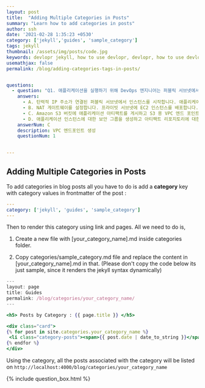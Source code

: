 ```yaml
---
layout: post
title:  "Adding Multiple Categories in Posts"
summary: "Learn how to add categories in posts"
author: ssh
date: '2021-02-28 1:35:23 +0530'
category: ['jekyll','guides', 'sample_category']
tags: jekyll
thumbnail: /assets/img/posts/code.jpg
keywords: devlopr jekyll, how to use devlopr, devlopr, how to use devlopr-jekyll, devlopr-jekyll tutorial,best jekyll themes, multi categories and tags
usemathjax: false
permalink: /blog/adding-categories-tags-in-posts/


questions:
  - question: "Q1. 애플리케이션을 실행하기 위해 DevOps 엔지니어는 퍼블릭 서브넷에서 퍼블릭 IP 주소로 Amazon EC2 인스턴스를 시작합니다. 사용자 데이터 스크립트는 애플리케이션 아티팩트를 가져와 시작시 인스턴스에 설치합니다. 이제 애플리케이션의 보안 분류를 변경하려면 인스턴스가 인터넷에 액세스하지 않고 실행되어야합니다. 인스턴스가 성공적으로 시작되고 정상으로 표시되지만 애플리케이션이 설치되지 않은 것 같습니다. 다음 중 새 규칙을 준수하면서 애플리케이션을 성공적으로 설치해야하는 것은 무엇입니까?"
    answers:
      - A. 탄력적 IP 주소가 연결된 퍼블릭 서브넷에서 인스턴스를 시작합니다. 애플리케이션이 설치되고 실행되면 나중에 스크립트를 실행하여 탄력적 IP 주소 연결을 해제합니다.
      - B. NAT 게이트웨이를 설정합니다. 프라이빗 서브넷에 EC2 인스턴스를 배포합니다. NAT 게이트웨이를 기본 경로로 사용하도록 프라이빗 서브넷의 라우팅 테이블을 업데이트합니다.
      - C. Amazon S3 버킷에 애플리케이션 아티팩트를 게시하고 S3 용 VPC 엔드 포인트를 생성합니다. S3 버킷에서 애플리케이션 아티팩트를 읽을 수 있도록 EC2 인스턴스에 IAM 인스턴스 프로파일을 할당합니다.
      - D. 애플리케이션 인스턴스에 대한 보안 그룹을 생성하고 아티팩트 리포지토리에 대한 아웃 바운드 트래픽 만 허용 목록에 추가합니다. 설치가 완료되면 보안 그룹 규칙을 제거합니다.
    answerNum: C
    description: VPC 엔드포인트 생성
    questionNum: 1
    

---
```


## Adding Multiple Categories in Posts

To add categories in blog posts all you have to do is add a **category** key with category values in frontmatter of the post :

```yml
---
category: ['jekyll', 'guides', 'sample_category']
---
```

Then to render this category using link and pages. All we need to do is,

1. Create a new file with [your_category_name].md inside categories folder.

2. Copy categories/sample_category.md file and replace the content in [your_category_name].md in that. (Please don't copy the code below its just sample, since it renders the jekyll syntax dynamically)

```jsx
---
layout: page
title: Guides
permalink: /blog/categories/your_category_name/
---

<h5> Posts by Category : {{ page.title }} </h5>

<div class="card">
{% for post in site.categories.your_category_name %}
 <li class="category-posts"><span>{{ post.date | date_to_string }}</span> &nbsp; <a href="{{ post.url }}">{{ post.title }}</a></li>
{% endfor %}
</div>
```


Using the category, all the posts associated with the category will be listed on
`http://localhost:4000/blog/categories/your_category_name`



{% include question_box.html %}

